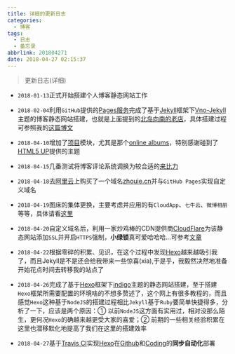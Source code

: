 ```yaml
---
title: 详细的更新日志
categories:
  - 博客
tags:
  - 日志
  - 备忘录
abbrlink: 201804271
date: 2018-04-27 02:15:37
---
```


> 更新日志(详细)

* `2018-01-13`正式开始搭建个人博客静态网站工作

* `2018-02-04`利用`GitHub`提供的[Pages服务](https://pages.github.com/)完成了基于[Jekyll](https://www.jekyll.com.cn/)框架下[Vno-Jekyll](https://github.com/onevcat/vno-jekyll)主题的博客静态网站搭建，也就是上面提到的[北岛向南的老店](https://javef.github.io/)，具体搭建过程可参照我的[这篇博文](https://zhouie.cn/posts/201802151/)

* `2018-04-10`增加了[项目](https://javef.github.io/project)模块，尤其是那个[online albums](https://javef.github.io/project/albums/)，特别感谢碰到了[HTML5 UP](http://html5up.net/)提供的主题

* `2018-04-15`几番测试将博客评论系统调换为较合适的[来比力](https://livere.com/)

* `2018-04-18`去[阿里云](https://cn.aliyun.com/)上购买了一个域名[zhouie.cn](https://zhouie.cn/)并与`GitHub Pages`实现自定义域名

* `2018-04-19`图床的集体更换，主要考虑并应用的有`CloudApp`、`七牛云`、`微博相册`等等，具体请看[这里](https://zhouie.cn/posts/201804241/)

* `2018-04-20`自定义域名后，利用一家炒鸡棒的CDN提供商[CloudFlare](https://www.cloudflare.com/)为该静态网站添加`SSL`并开启`HTTPS`强制，**小绿锁**真可爱哈哈哈...可参考[文章](https://zhouie.cn/posts/201804231/)

* `2018-04-22`根据零碎的积累、见识，在这个过程中发现[Hexo](https://hexo.io/zh-cn/)越来越吸引我了，而且Jekyll是不是还会给我带来一些惊喜(xia),于是乎，我毅然决然地准备开始花点时间去转移我的站点了

* `2018-04-26`完成了基于[Hexo](https://hexo.io/zh-cn/)框架下[indigo](https://github.com/yscoder/hexo-theme-indigo)主题的静态网站搭建，至于搭建`Hexo`框架所需要配置的环境啥的不想多赘述了，这个网上有很多教程的，而且感觉`Hexo`这种基于`NodeJS`的搭建过程相比`Jekyll`基于`Ruby`要简单快捷得多，分析了一下，应该是两个原因：① 以前`NodeJS`这方面有实用过，相对没那么陌生，更何况`Hexo`的确越来越更受大家的喜爱；② 前期的一些相关经验积累在这里也潜移默化地提高了我们在这里的搭建效率

* `2018-04-27`基于[Travis CI](https://www.travis-ci.org/)实现[Hexo](https://hexo.io/zh-cn/)在[Github](https://github.com/)和[Coding](https://coding.net/)的**同步自动化**部署
